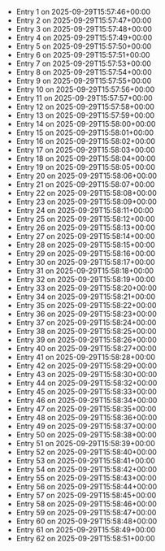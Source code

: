 - Entry 1 on 2025-09-29T15:57:46+00:00
- Entry 2 on 2025-09-29T15:57:47+00:00
- Entry 3 on 2025-09-29T15:57:48+00:00
- Entry 4 on 2025-09-29T15:57:49+00:00
- Entry 5 on 2025-09-29T15:57:50+00:00
- Entry 6 on 2025-09-29T15:57:51+00:00
- Entry 7 on 2025-09-29T15:57:53+00:00
- Entry 8 on 2025-09-29T15:57:54+00:00
- Entry 9 on 2025-09-29T15:57:55+00:00
- Entry 10 on 2025-09-29T15:57:56+00:00
- Entry 11 on 2025-09-29T15:57:57+00:00
- Entry 12 on 2025-09-29T15:57:58+00:00
- Entry 13 on 2025-09-29T15:57:59+00:00
- Entry 14 on 2025-09-29T15:58:00+00:00
- Entry 15 on 2025-09-29T15:58:01+00:00
- Entry 16 on 2025-09-29T15:58:02+00:00
- Entry 17 on 2025-09-29T15:58:03+00:00
- Entry 18 on 2025-09-29T15:58:04+00:00
- Entry 19 on 2025-09-29T15:58:05+00:00
- Entry 20 on 2025-09-29T15:58:06+00:00
- Entry 21 on 2025-09-29T15:58:07+00:00
- Entry 22 on 2025-09-29T15:58:08+00:00
- Entry 23 on 2025-09-29T15:58:09+00:00
- Entry 24 on 2025-09-29T15:58:11+00:00
- Entry 25 on 2025-09-29T15:58:12+00:00
- Entry 26 on 2025-09-29T15:58:13+00:00
- Entry 27 on 2025-09-29T15:58:14+00:00
- Entry 28 on 2025-09-29T15:58:15+00:00
- Entry 29 on 2025-09-29T15:58:16+00:00
- Entry 30 on 2025-09-29T15:58:17+00:00
- Entry 31 on 2025-09-29T15:58:18+00:00
- Entry 32 on 2025-09-29T15:58:19+00:00
- Entry 33 on 2025-09-29T15:58:20+00:00
- Entry 34 on 2025-09-29T15:58:21+00:00
- Entry 35 on 2025-09-29T15:58:22+00:00
- Entry 36 on 2025-09-29T15:58:23+00:00
- Entry 37 on 2025-09-29T15:58:24+00:00
- Entry 38 on 2025-09-29T15:58:25+00:00
- Entry 39 on 2025-09-29T15:58:26+00:00
- Entry 40 on 2025-09-29T15:58:27+00:00
- Entry 41 on 2025-09-29T15:58:28+00:00
- Entry 42 on 2025-09-29T15:58:29+00:00
- Entry 43 on 2025-09-29T15:58:30+00:00
- Entry 44 on 2025-09-29T15:58:32+00:00
- Entry 45 on 2025-09-29T15:58:33+00:00
- Entry 46 on 2025-09-29T15:58:34+00:00
- Entry 47 on 2025-09-29T15:58:35+00:00
- Entry 48 on 2025-09-29T15:58:36+00:00
- Entry 49 on 2025-09-29T15:58:37+00:00
- Entry 50 on 2025-09-29T15:58:38+00:00
- Entry 51 on 2025-09-29T15:58:39+00:00
- Entry 52 on 2025-09-29T15:58:40+00:00
- Entry 53 on 2025-09-29T15:58:41+00:00
- Entry 54 on 2025-09-29T15:58:42+00:00
- Entry 55 on 2025-09-29T15:58:43+00:00
- Entry 56 on 2025-09-29T15:58:44+00:00
- Entry 57 on 2025-09-29T15:58:45+00:00
- Entry 58 on 2025-09-29T15:58:46+00:00
- Entry 59 on 2025-09-29T15:58:47+00:00
- Entry 60 on 2025-09-29T15:58:48+00:00
- Entry 61 on 2025-09-29T15:58:49+00:00
- Entry 62 on 2025-09-29T15:58:51+00:00
